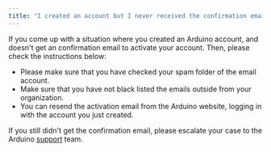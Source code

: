 ```yaml
---
title: "I created an account but I never received the confirmation email, how can I confirm my account?"
---
```


If you come up with a situation where you created an Arduino account, and doesn't get an confirmation email to activate your account. Then, please check the instructions below:

* Please make sure that you have checked your spam folder of the email account.
* Make sure that you have not black listed the emails outside from your organization.
* You can resend the activation email from the Arduino website, logging in with the account you just created.

If you still didn't get the confirmation email, please escalate your case to the Arduino [support](https://www.arduino.cc/en/contact-us) team.
